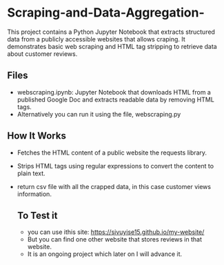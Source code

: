 # Scraping-and-Data-Aggregation-
This project contains a Python Jupyter Notebook that extracts structured data from a publicly accessible websites that allows craping. It demonstrates basic web scraping and HTML tag stripping to retrieve data about customer reviews.

## Files
- webscraping.ipynb: Jupyter Notebook that downloads HTML from a published Google Doc and extracts readable data by removing HTML tags.
- Alternatively you can run it using the file, webscraping.py

## How It Works
- Fetches the HTML content of a public website the requests library.
- Strips HTML tags using regular expressions to convert the content to plain text.
- return  csv file with all the crapped data, in this case customer views information.

  ## To Test it
  - you can use ithis site: https://sivuyise15.github.io/my-website/
  - But you can find one other website that stores reviews in that website.
  - It is an ongoing project which later on I will advance it.
